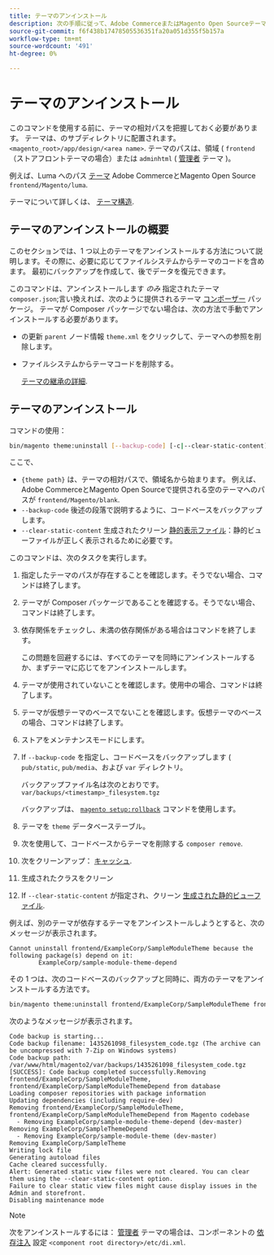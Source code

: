 ```yaml
---
title: テーマのアンインストール
description: 次の手順に従って、Adobe CommerceまたはMagento Open Sourceテーマをアンインストールします。
source-git-commit: f6f438b17478505536351fa20a051d355f5b157a
workflow-type: tm+mt
source-wordcount: '491'
ht-degree: 0%

---
```



# テーマのアンインストール

このコマンドを使用する前に、テーマの相対パスを把握しておく必要があります。 テーマは、のサブディレクトリに配置されます。 `<magento_root>/app/design/<area name>`. テーマのパスは、領域 ( `frontend` （ストアフロントテーマの場合）または `adminhtml` ( [管理者](https://glossary.magento.com/magento-admin) テーマ )。

例えば、Luma へのパス [テーマ](https://glossary.magento.com/theme) Adobe CommerceとMagento Open Source `frontend/Magento/luma`.

テーマについて詳しくは、 [テーマ構造](https://developer.adobe.com/commerce/frontend-core/guide/themes/structure/).

## テーマのアンインストールの概要

このセクションでは、1 つ以上のテーマをアンインストールする方法について説明します。その際に、必要に応じてファイルシステムからテーマのコードを含めます。 最初にバックアップを作成して、後でデータを復元できます。

このコマンドは、アンインストールします *のみ* 指定されたテーマ `composer.json`;言い換えれば、次のように提供されるテーマ [コンポーザー](https://glossary.magento.com/composer) パッケージ。 テーマが Composer パッケージでない場合は、次の方法で手動でアンインストールする必要があります。

* の更新 `parent` ノード情報 `theme.xml` をクリックして、テーマへの参照を削除します。
* ファイルシステムからテーマコードを削除する。

   [テーマの継承の詳細](https://developer.adobe.com/commerce/frontend-core/guide/themes/inheritance/).

## テーマのアンインストール

コマンドの使用：

```bash
bin/magento theme:uninstall [--backup-code] [-c|--clear-static-content] {theme path} ... {theme path}
```

ここで、

* `{theme path}` は、テーマの相対パスで、領域名から始まります。 例えば、Adobe CommerceとMagento Open Sourceで提供される空のテーマへのパスが `frontend/Magento/blank`.
* `--backup-code` 後述の段落で説明するように、コードベースをバックアップします。
* `--clear-static-content` 生成されたクリーン [静的表示ファイル](../../configuration/cli/static-view-file-deployment.md)：静的ビューファイルが正しく表示されるために必要です。

このコマンドは、次のタスクを実行します。

1. 指定したテーマのパスが存在することを確認します。そうでない場合、コマンドは終了します。
1. テーマが Composer パッケージであることを確認する。そうでない場合、コマンドは終了します。
1. 依存関係をチェックし、未満の依存関係がある場合はコマンドを終了します。

   この問題を回避するには、すべてのテーマを同時にアンインストールするか、まずテーマに応じてをアンインストールします。

1. テーマが使用されていないことを確認します。使用中の場合、コマンドは終了します。
1. テーマが仮想テーマのベースでないことを確認します。仮想テーマのベースの場合、コマンドは終了します。
1. ストアをメンテナンスモードにします。
1. If `--backup-code` を指定し、コードベースをバックアップします ( `pub/static`, `pub/media`、および `var` ディレクトリ。

   バックアップファイル名は次のとおりです。 `var/backups/<timestamp>_filesystem.tgz`

   バックアップは、 [`magento setup:rollback`](uninstall-modules.md#roll-back-the-file-system-database-or-media-files) コマンドを使用します。

1. テーマを `theme` データベーステーブル。
1. 次を使用して、コードベースからテーマを削除する `composer remove`.
1. 次をクリーンアップ： [キャッシュ](https://glossary.magento.com/cache).
1. 生成されたクラスをクリーン
1. If `--clear-static-content` が指定され、クリーン [生成された静的ビューファイル](../../configuration/cli/static-view-file-deployment.md).

例えば、別のテーマが依存するテーマをアンインストールしようとすると、次のメッセージが表示されます。

```terminal
Cannot uninstall frontend/ExampleCorp/SampleModuleTheme because the following package(s) depend on it:
        ExampleCorp/sample-module-theme-depend
```

その 1 つは、次のコードベースのバックアップと同時に、両方のテーマをアンインストールする方法です。

```bash
bin/magento theme:uninstall frontend/ExampleCorp/SampleModuleTheme frontend/ExampleCorp/SampleModuleThemeDepend --backup-code
```

次のようなメッセージが表示されます。

```terminal
Code backup is starting...
Code backup filename: 1435261098_filesystem_code.tgz (The archive can be uncompressed with 7-Zip on Windows systems)
Code backup path: /var/www/html/magento2/var/backups/1435261098_filesystem_code.tgz
[SUCCESS]: Code backup completed successfully.Removing frontend/ExampleCorp/SampleModuleTheme, frontend/ExampleCorp/SampleModuleThemeDepend from database
Loading composer repositories with package information
Updating dependencies (including require-dev)
Removing frontend/ExampleCorp/SampleModuleTheme, frontend/ExampleCorp/SampleModuleThemeDepend from Magento codebase
  - Removing ExampleCorp/sample-module-theme-depend (dev-master)
Removing ExampleCorp/SampleThemeDepend
  - Removing ExampleCorp/sample-module-theme (dev-master)
Removing ExampleCorp/SampleTheme
Writing lock file
Generating autoload files
Cache cleared successfully.
Alert: Generated static view files were not cleared. You can clear them using the --clear-static-content option.
Failure to clear static view files might cause display issues in the Admin and storefront.
Disabling maintenance mode
```

>[!NOTE]
>
>次をアンインストールするには： [管理者](https://glossary.magento.com/admin) テーマの場合は、コンポーネントの [依存注入](https://glossary.magento.com/dependency-injection) 設定 `<component root directory>/etc/di.xml`.
